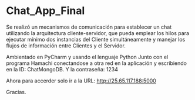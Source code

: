 # Chat_App_Final

Se realizó un mecanismos de comunicación para establecer un chat utilizando la arquitectura cliente-servidor, que pueda emplear los hilos para ejecutar mínimo dos instancias del Cliente simultáneamente  y manejar los flujos de información entre Clientes y el Servidor.

Ambientado en PyCharm y usando el lenguaje Python
Junto con el programa Hamachi conectandose a otra red en la aplicación y 
escribiendo en la ID: ChatMongoDB.
Y la contraseña: 1234

Ahora para accerder solo ir a la URL: http://25.65.117.188:5000

Gracias.
